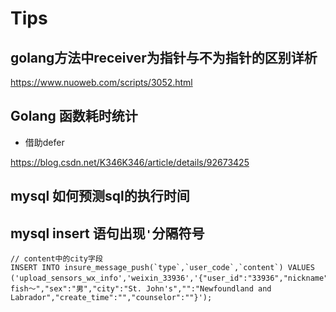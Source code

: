 
# Tips

## golang方法中receiver为指针与不为指针的区别详析

https://www.nuoweb.com/scripts/3052.html


## Golang 函数耗时统计

* 借助defer

https://blog.csdn.net/K346K346/article/details/92673425

## mysql 如何预测sql的执行时间

## mysql insert 语句出现`'`分隔符号

```
// content中的city字段
INSERT INTO insure_message_push(`type`,`user_code`,`content`) VALUES ('upload_sensors_wx_info','weixin_33936','{"user_id":"33936","nickname":"～fish～","sex":"男","city":"St. John's","":"Newfoundland and Labrador","create_time":"","counselor":""}');

```
